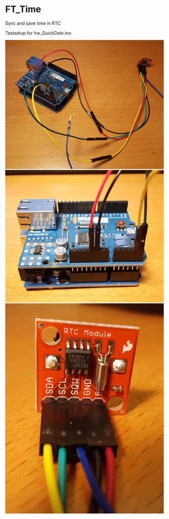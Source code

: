 FT_Time
=======

Sync and save time in RTC


Testsetup for hw_QuickDate.ino

![Overview](hw/Testsetup01_Overview.jpg)
![Arduino](hw/Testsetup01_Arduino.jpg)
![DS1307](hw/Testsetup01_DS1307.jpg)

